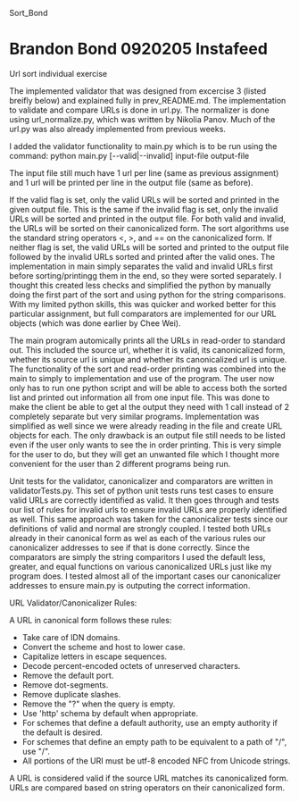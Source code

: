 Sort_Bond

Brandon Bond
0920205
Instafeed
=========

Url sort individual exercise

The implemented validator that was designed from excercise 3 (listed breifly
below) and explained fully in prev_README.md. The implementation to validate
and compare URLs is done in url.py. The normalizer is done using 
url_normalize.py, which was written by Nikolia Panov. Much of the url.py
was also already implemented from previous weeks.

I added the validator functionality to  main.py which is to be run
using the command:
  python main.py [--valid|--invalid] input-file output-file

The input file still much have 1 url per line (same as previous assignment)
and 1 url will be printed per line in the output file (same as before). 

If the valid flag is set, only the valid URLs will be sorted and printed
in the given output file. This is the same if the invalid flag is set, only 
the invalid URLs will be sorted and printed in the output file. For both
valid and invalid, the URLs will be sorted on their canonicalized form. The 
sort algorithms use the standard string operators <, >, and == on the 
canonicalized form. If neither flag is set, the valid URLs will be sorted
and printed to the output file followed by the invalid URLs sorted and printed
after the valid ones. The implementation in main simply separates the 
valid and invalid URLs first before sorting/printingg them in the end, so they
were sorted separately. I thought this created less checks and simplified
the python by manually doing the first part of the sort and using python
for the string comparisons. With my limited python skills, this was quicker
and worked better for this particular assignment, but full comparators
are implemented for our URL objects (which was done earlier by Chee Wei).

The  main program automically prints all the URLs in read-order to standard out.
This included the source url, whether it is valid, its canonicalized form,
whether its source url is unique and whether its canonicalized url is unique.
The functionality of the sort and read-order printing was combined into the main
to simply to implementation and use of the program. The user now only has to run
one python script and will be able to access both the sorted list and printed
out information all from one input file. This was done to make the client be
able to get al the output they need with 1 call instead of 2 completely separate
but very similar programs. Implementation was simplified as well since we
were already reading in the file and create URL objects for each. The only 
drawback is an output file still needs to be listed even if the user only
wants to see the in order printing. This is very simple for the user to do,
but they will get an unwanted file which I thought more convenient for the user
than 2 different programs being run.

Unit tests for the validator, canonicalizer and comparators are written in 
validatorTests.py. This set of python unit tests runs test cases to ensure
valid URLs are correctly identified as valid. It then goes through and tests
our list of rules for invalid urls to ensure invalid URLs are properly
identified as well. This same approach was taken for the canonicalizer tests
since our definitions of valid and normal are strongly coupled. I tested
both URLs already in their canonical form as wel as each of the various rules
our canonicalizer addresses to see if that is done correctly. Since the
comparators are simply the string comparitors I used the default less, greater,
and equal functions on various canonicalized URLs just like my program does.
I tested almost all of the important cases our canonicalizer addresses to
ensure main.py is outputing the correct information.

URL Validator/Canonicalizer Rules:

A URL in canonical form follows these rules:
<ul>
  <li>Take care of IDN domains.
  <li>Convert the scheme and host to lower case.</li>
  <li>Capitalize letters in escape sequences.</li>
  <li>Decode percent-encoded octets of unreserved characters.</li>
  <li>Remove the default port.</li>
  <li>Remove dot-segments.</li>
  <li>Remove duplicate slashes.</li>
  <li>Remove the "?" when the query is empty.</li>
  <li>Use 'http' schema by default when appropriate.</li>
  <li>For schemes that define a default authority, use an empty authority if the default is desired.</li>
  <li>For schemes that define an empty path to be equivalent to a path of "/", use "/".</li>
  <li>All portions of the URI must be utf-8 encoded NFC from Unicode strings.</li>
</ul>

A URL is considered valid if the source URL matches its canonicalized form.
URLs are compared based on string operators on their canonicalized form.
